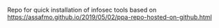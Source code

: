 Repo for quick installation of infosec tools based on https://assafmo.github.io/2019/05/02/ppa-repo-hosted-on-github.html
